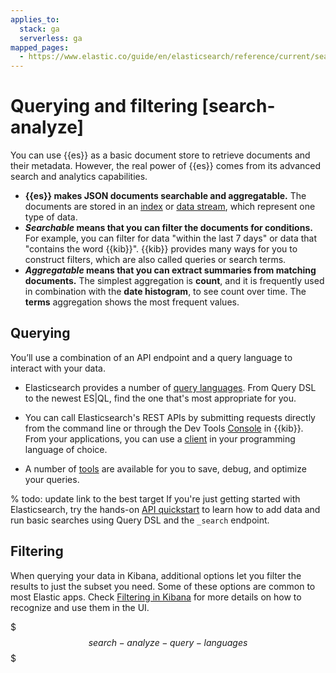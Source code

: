 ```yaml
---
applies_to:
  stack: ga
  serverless: ga
mapped_pages:
  - https://www.elastic.co/guide/en/elasticsearch/reference/current/search-analyze.html
---
```


# Querying and filtering [search-analyze]

You can use {{es}} as a basic document store to retrieve documents and their metadata. However, the real power of {{es}} comes from its advanced search and analytics capabilities.

* **{{es}} makes JSON documents searchable and aggregatable.** The documents are stored in an [index](/manage-data/data-store/index-basics.md) or [data stream](/manage-data/data-store/data-streams.md), which represent one type of data.
* ***Searchable* means that you can filter the documents for conditions.** For example, you can filter for data "within the last 7 days" or data that "contains the word {{kib}}". {{kib}} provides many ways for you to construct filters, which are also called queries or search terms.
* ***Aggregatable* means that you can extract summaries from matching documents.** The simplest aggregation is **count**, and it is frequently used in combination with the **date histogram**, to see count over time. The **terms** aggregation shows the most frequent values.

## Querying

You’ll use a combination of an API endpoint and a query language to interact with your data.

- Elasticsearch provides a number of [query languages](/explore-analyze/query-filter/languages.md). From Query DSL to the newest ES|QL, find the one that's most appropriate for you.

- You can call Elasticsearch's REST APIs by submitting requests directly from the command line or through the Dev Tools [Console](/explore-analyze/query-filter/tools/console.md) in {{kib}}. From your applications, you can use a [client](https://www.elastic.co/guide/en/elasticsearch/client/index.html) in your programming language of choice.

- A number of [tools](/explore-analyze/query-filter/tools.md) are available for you to save, debug, and optimize your queries.

% todo: update link to the best target
If you're just getting started with Elasticsearch, try the hands-on [API quickstart](/solutions/search/elasticsearch-basics-quickstart.md) to learn how to add data and run basic searches using Query DSL and the `_search` endpoint.

## Filtering

When querying your data in Kibana, additional options let you filter the results to just the subset you need. Some of these options are common to most Elastic apps. Check [Filtering in Kibana](/explore-analyze/query-filter/filtering.md) for more details on how to recognize and use them in the UI.

$$$search-analyze-query-languages$$$
